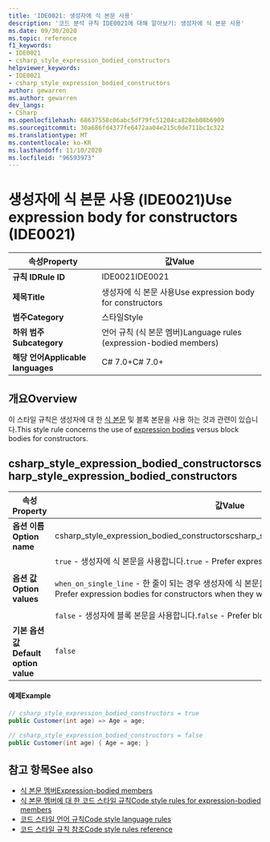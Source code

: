```yaml
---
title: 'IDE0021: 생성자에 식 본문 사용'
description: '코드 분석 규칙 IDE0021에 대해 알아보기: 생성자에 식 본문 사용'
ms.date: 09/30/2020
ms.topic: reference
f1_keywords:
- IDE0021
- csharp_style_expression_bodied_constructors
helpviewer_keywords:
- IDE0021
- csharp_style_expression_bodied_constructors
author: gewarren
ms.author: gewarren
dev_langs:
- CSharp
ms.openlocfilehash: 68637558c06abc5df79fc51204ca828eb08b6909
ms.sourcegitcommit: 30a686fd4377fe6472aa04e215c0de711bc1c322
ms.translationtype: MT
ms.contentlocale: ko-KR
ms.lasthandoff: 11/10/2020
ms.locfileid: "96593973"
---
```

# <a name="use-expression-body-for-constructors-ide0021"></a><span data-ttu-id="a474f-103">생성자에 식 본문 사용 (IDE0021)</span><span class="sxs-lookup"><span data-stu-id="a474f-103">Use expression body for constructors (IDE0021)</span></span>

|<span data-ttu-id="a474f-104">속성</span><span class="sxs-lookup"><span data-stu-id="a474f-104">Property</span></span>|<span data-ttu-id="a474f-105">값</span><span class="sxs-lookup"><span data-stu-id="a474f-105">Value</span></span>|
|-|-|
| <span data-ttu-id="a474f-106">**규칙 ID**</span><span class="sxs-lookup"><span data-stu-id="a474f-106">**Rule ID**</span></span> | <span data-ttu-id="a474f-107">IDE0021</span><span class="sxs-lookup"><span data-stu-id="a474f-107">IDE0021</span></span> |
| <span data-ttu-id="a474f-108">**제목**</span><span class="sxs-lookup"><span data-stu-id="a474f-108">**Title**</span></span> | <span data-ttu-id="a474f-109">생성자에 식 본문 사용</span><span class="sxs-lookup"><span data-stu-id="a474f-109">Use expression body for constructors</span></span> |
| <span data-ttu-id="a474f-110">**범주**</span><span class="sxs-lookup"><span data-stu-id="a474f-110">**Category**</span></span> | <span data-ttu-id="a474f-111">스타일</span><span class="sxs-lookup"><span data-stu-id="a474f-111">Style</span></span> |
| <span data-ttu-id="a474f-112">**하위 범주**</span><span class="sxs-lookup"><span data-stu-id="a474f-112">**Subcategory**</span></span> | <span data-ttu-id="a474f-113">언어 규칙 (식 본문 멤버)</span><span class="sxs-lookup"><span data-stu-id="a474f-113">Language rules (expression-bodied members)</span></span> |
| <span data-ttu-id="a474f-114">**해당 언어**</span><span class="sxs-lookup"><span data-stu-id="a474f-114">**Applicable languages**</span></span> | <span data-ttu-id="a474f-115">C# 7.0+</span><span class="sxs-lookup"><span data-stu-id="a474f-115">C# 7.0+</span></span> |

## <a name="overview"></a><span data-ttu-id="a474f-116">개요</span><span class="sxs-lookup"><span data-stu-id="a474f-116">Overview</span></span>

<span data-ttu-id="a474f-117">이 스타일 규칙은 생성자에 대 한 [식 본문](../../../csharp/programming-guide/statements-expressions-operators/expression-bodied-members.md) 및 블록 본문을 사용 하는 것과 관련이 있습니다.</span><span class="sxs-lookup"><span data-stu-id="a474f-117">This style rule concerns the use of [expression bodies](../../../csharp/programming-guide/statements-expressions-operators/expression-bodied-members.md) versus block bodies for constructors.</span></span>

## <a name="csharp_style_expression_bodied_constructors"></a><span data-ttu-id="a474f-118">csharp_style_expression_bodied_constructors</span><span class="sxs-lookup"><span data-stu-id="a474f-118">csharp_style_expression_bodied_constructors</span></span>

|<span data-ttu-id="a474f-119">속성</span><span class="sxs-lookup"><span data-stu-id="a474f-119">Property</span></span>|<span data-ttu-id="a474f-120">값</span><span class="sxs-lookup"><span data-stu-id="a474f-120">Value</span></span>|
|-|-|
| <span data-ttu-id="a474f-121">**옵션 이름**</span><span class="sxs-lookup"><span data-stu-id="a474f-121">**Option name**</span></span> | <span data-ttu-id="a474f-122">csharp_style_expression_bodied_constructors</span><span class="sxs-lookup"><span data-stu-id="a474f-122">csharp_style_expression_bodied_constructors</span></span>
| <span data-ttu-id="a474f-123">**옵션 값**</span><span class="sxs-lookup"><span data-stu-id="a474f-123">**Option values**</span></span> | <span data-ttu-id="a474f-124">`true` - 생성자에 식 본문을 사용합니다.</span><span class="sxs-lookup"><span data-stu-id="a474f-124">`true` - Prefer expression bodies for constructors</span></span><br /><br /><span data-ttu-id="a474f-125">`when_on_single_line` - 한 줄이 되는 경우 생성자에 식 본문을 사용합니다.</span><span class="sxs-lookup"><span data-stu-id="a474f-125">`when_on_single_line` - Prefer expression bodies for constructors when they will be a single line</span></span><br /><br /><span data-ttu-id="a474f-126">`false` - 생성자에 블록 본문을 사용합니다.</span><span class="sxs-lookup"><span data-stu-id="a474f-126">`false` - Prefer block bodies for constructors</span></span> |
| <span data-ttu-id="a474f-127">**기본 옵션 값**</span><span class="sxs-lookup"><span data-stu-id="a474f-127">**Default option value**</span></span> | `false` |

#### <a name="example"></a><span data-ttu-id="a474f-128">예제</span><span class="sxs-lookup"><span data-stu-id="a474f-128">Example</span></span>

```csharp
// csharp_style_expression_bodied_constructors = true
public Customer(int age) => Age = age;

// csharp_style_expression_bodied_constructors = false
public Customer(int age) { Age = age; }
```

## <a name="see-also"></a><span data-ttu-id="a474f-129">참고 항목</span><span class="sxs-lookup"><span data-stu-id="a474f-129">See also</span></span>

- [<span data-ttu-id="a474f-130">식 본문 멤버</span><span class="sxs-lookup"><span data-stu-id="a474f-130">Expression-bodied members</span></span>](../../../csharp/programming-guide/statements-expressions-operators/expression-bodied-members.md)
- [<span data-ttu-id="a474f-131">식 본문 멤버에 대 한 코드 스타일 규칙</span><span class="sxs-lookup"><span data-stu-id="a474f-131">Code style rules for expression-bodied members</span></span>](expression-bodied-members.md)
- [<span data-ttu-id="a474f-132">코드 스타일 언어 규칙</span><span class="sxs-lookup"><span data-stu-id="a474f-132">Code style language rules</span></span>](language-rules.md)
- [<span data-ttu-id="a474f-133">코드 스타일 규칙 참조</span><span class="sxs-lookup"><span data-stu-id="a474f-133">Code style rules reference</span></span>](index.md)
